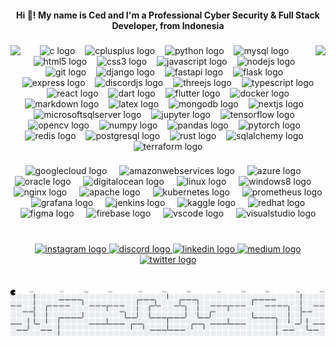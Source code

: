 <h4 align="center">Hi 👋! My name is Ced and I'm a Professional Cyber Security & Full Stack Developer, from Indonesia</h4>

###

<img align="right" height="150" src="https://user-images.githubusercontent.com/5713670/87202985-820dcb80-c2b6-11ea-9f56-7ec461c497c3.gif"  />

###

<img align="left" height="150" src="https://github.com/images/mona-whisper.gif"  />

###

<div align="center">
  <img src="https://cdn.jsdelivr.net/gh/devicons/devicon/icons/c/c-original.svg" height="38" alt="c logo"  />
  <img width="8" />
  <img src="https://cdn.jsdelivr.net/gh/devicons/devicon/icons/cplusplus/cplusplus-original.svg" height="38" alt="cplusplus logo"  />
  <img width="8" />
  <img src="https://cdn.jsdelivr.net/gh/devicons/devicon/icons/python/python-original.svg" height="38" alt="python logo"  />
  <img width="8" />
  <img src="https://cdn.jsdelivr.net/gh/devicons/devicon/icons/mysql/mysql-original-wordmark.svg" height="38" alt="mysql logo"  />
  <img width="8" />
  <img src="https://cdn.jsdelivr.net/gh/devicons/devicon/icons/html5/html5-original.svg" height="38" alt="html5 logo"  />
  <img width="8" />
  <img src="https://cdn.jsdelivr.net/gh/devicons/devicon/icons/css3/css3-original.svg" height="38" alt="css3 logo"  />
  <img width="8" />
  <img src="https://cdn.jsdelivr.net/gh/devicons/devicon/icons/javascript/javascript-plain.svg" height="38" alt="javascript logo"  />
  <img width="8" />
  <img src="https://cdn.jsdelivr.net/gh/devicons/devicon/icons/nodejs/nodejs-original-wordmark.svg" height="38" alt="nodejs logo"  />
  <img width="8" />
  <img src="https://cdn.jsdelivr.net/gh/devicons/devicon/icons/git/git-original-wordmark.svg" height="38" alt="git logo"  />
  <img width="8" />
  <img src="https://cdn.jsdelivr.net/gh/devicons/devicon/icons/django/django-plain-wordmark.svg" height="38" alt="django logo"  />
  <img width="8" />
  <img src="https://cdn.jsdelivr.net/gh/devicons/devicon/icons/fastapi/fastapi-original-wordmark.svg" height="38" alt="fastapi logo"  />
  <img width="8" />
  <img src="https://cdn.jsdelivr.net/gh/devicons/devicon/icons/flask/flask-original-wordmark.svg" height="38" alt="flask logo"  />
  <img width="8" />
  <img src="https://cdn.jsdelivr.net/gh/devicons/devicon/icons/express/express-original-wordmark.svg" height="38" alt="express logo"  />
  <img width="8" />
  <img src="https://cdn.jsdelivr.net/gh/devicons/devicon/icons/discordjs/discordjs-plain-wordmark.svg" height="38" alt="discordjs logo"  />
  <img width="8" />
  <img src="https://cdn.jsdelivr.net/gh/devicons/devicon/icons/threejs/threejs-original-wordmark.svg" height="38" alt="threejs logo"  />
  <img width="8" />
  <img src="https://cdn.jsdelivr.net/gh/devicons/devicon/icons/typescript/typescript-plain.svg" height="38" alt="typescript logo"  />
  <img width="8" />
  <img src="https://cdn.jsdelivr.net/gh/devicons/devicon/icons/react/react-original-wordmark.svg" height="38" alt="react logo"  />
  <img width="8" />
  <img src="https://cdn.jsdelivr.net/gh/devicons/devicon/icons/dart/dart-original-wordmark.svg" height="38" alt="dart logo"  />
  <img width="8" />
  <img src="https://cdn.jsdelivr.net/gh/devicons/devicon/icons/flutter/flutter-original.svg" height="38" alt="flutter logo"  />
  <img width="8" />
  <img src="https://cdn.jsdelivr.net/gh/devicons/devicon/icons/docker/docker-plain-wordmark.svg" height="38" alt="docker logo"  />
  <img width="8" />
  <img src="https://cdn.jsdelivr.net/gh/devicons/devicon/icons/markdown/markdown-original.svg" height="38" alt="markdown logo"  />
  <img width="8" />
  <img src="https://cdn.jsdelivr.net/gh/devicons/devicon/icons/latex/latex-original.svg" height="38" alt="latex logo"  />
  <img width="8" />
  <img src="https://cdn.jsdelivr.net/gh/devicons/devicon/icons/mongodb/mongodb-plain-wordmark.svg" height="38" alt="mongodb logo"  />
  <img width="8" />
  <img src="https://cdn.jsdelivr.net/gh/devicons/devicon/icons/nextjs/nextjs-original.svg" height="38" alt="nextjs logo"  />
  <img width="8" />
  <img src="https://cdn.jsdelivr.net/gh/devicons/devicon/icons/microsoftsqlserver/microsoftsqlserver-plain-wordmark.svg" height="38" alt="microsoftsqlserver logo"  />
  <img width="8" />
  <img src="https://cdn.jsdelivr.net/gh/devicons/devicon/icons/jupyter/jupyter-original-wordmark.svg" height="38" alt="jupyter logo"  />
  <img width="8" />
  <img src="https://cdn.jsdelivr.net/gh/devicons/devicon/icons/tensorflow/tensorflow-original-wordmark.svg" height="38" alt="tensorflow logo"  />
  <img width="8" />
  <img src="https://cdn.jsdelivr.net/gh/devicons/devicon/icons/opencv/opencv-original-wordmark.svg" height="38" alt="opencv logo"  />
  <img width="8" />
  <img src="https://cdn.jsdelivr.net/gh/devicons/devicon/icons/numpy/numpy-original-wordmark.svg" height="38" alt="numpy logo"  />
  <img width="8" />
  <img src="https://cdn.jsdelivr.net/gh/devicons/devicon/icons/pandas/pandas-original-wordmark.svg" height="38" alt="pandas logo"  />
  <img width="8" />
  <img src="https://cdn.jsdelivr.net/gh/devicons/devicon/icons/pytorch/pytorch-plain-wordmark.svg" height="38" alt="pytorch logo"  />
  <img width="8" />
  <img src="https://cdn.jsdelivr.net/gh/devicons/devicon/icons/redis/redis-original-wordmark.svg" height="38" alt="redis logo"  />
  <img width="8" />
  <img src="https://cdn.jsdelivr.net/gh/devicons/devicon/icons/postgresql/postgresql-original-wordmark.svg" height="38" alt="postgresql logo"  />
  <img width="8" />
  <img src="https://cdn.jsdelivr.net/gh/devicons/devicon/icons/rust/rust-original.svg" height="38" alt="rust logo"  />
  <img width="8" />
  <img src="https://cdn.jsdelivr.net/gh/devicons/devicon/icons/sqlalchemy/sqlalchemy-original-wordmark.svg" height="38" alt="sqlalchemy logo"  />
  <img width="8" />
  <img src="https://cdn.jsdelivr.net/gh/devicons/devicon/icons/terraform/terraform-original-wordmark.svg" height="38" alt="terraform logo"  />
</div>

###

<div align="center">
  <img src="https://cdn.jsdelivr.net/gh/devicons/devicon/icons/googlecloud/googlecloud-original-wordmark.svg" height="46" alt="googlecloud logo"  />
  <img width="12" />
  <img src="https://cdn.jsdelivr.net/gh/devicons/devicon/icons/amazonwebservices/amazonwebservices-original-wordmark.svg" height="46" alt="amazonwebservices logo"  />
  <img width="12" />
  <img src="https://cdn.jsdelivr.net/gh/devicons/devicon/icons/azure/azure-original-wordmark.svg" height="46" alt="azure logo"  />
  <img width="12" />
  <img src="https://cdn.jsdelivr.net/gh/devicons/devicon/icons/oracle/oracle-original.svg" height="46" alt="oracle logo"  />
  <img width="12" />
  <img src="https://cdn.jsdelivr.net/gh/devicons/devicon/icons/digitalocean/digitalocean-original-wordmark.svg" height="46" alt="digitalocean logo"  />
  <img width="12" />
  <img src="https://cdn.jsdelivr.net/gh/devicons/devicon/icons/linux/linux-original.svg" height="46" alt="linux logo"  />
  <img width="12" />
  <img src="https://cdn.jsdelivr.net/gh/devicons/devicon/icons/windows8/windows8-original.svg" height="46" alt="windows8 logo"  />
  <img width="12" />
  <img src="https://cdn.jsdelivr.net/gh/devicons/devicon/icons/nginx/nginx-original.svg" height="46" alt="nginx logo"  />
  <img width="12" />
  <img src="https://cdn.jsdelivr.net/gh/devicons/devicon/icons/apache/apache-original-wordmark.svg" height="46" alt="apache logo"  />
  <img width="12" />
  <img src="https://cdn.jsdelivr.net/gh/devicons/devicon/icons/kubernetes/kubernetes-plain-wordmark.svg" height="46" alt="kubernetes logo"  />
  <img width="12" />
  <img src="https://cdn.jsdelivr.net/gh/devicons/devicon/icons/prometheus/prometheus-original-wordmark.svg" height="46" alt="prometheus logo"  />
  <img width="12" />
  <img src="https://cdn.jsdelivr.net/gh/devicons/devicon/icons/grafana/grafana-original-wordmark.svg" height="46" alt="grafana logo"  />
  <img width="12" />
  <img src="https://cdn.jsdelivr.net/gh/devicons/devicon/icons/jenkins/jenkins-original.svg" height="46" alt="jenkins logo"  />
  <img width="12" />
  <img src="https://cdn.jsdelivr.net/gh/devicons/devicon/icons/kaggle/kaggle-original-wordmark.svg" height="46" alt="kaggle logo"  />
  <img width="12" />
  <img src="https://cdn.jsdelivr.net/gh/devicons/devicon/icons/redhat/redhat-plain-wordmark.svg" height="46" alt="redhat logo"  />
  <img width="12" />
  <img src="https://cdn.jsdelivr.net/gh/devicons/devicon/icons/figma/figma-original.svg" height="46" alt="figma logo"  />
  <img width="12" />
  <img src="https://cdn.jsdelivr.net/gh/devicons/devicon/icons/firebase/firebase-plain-wordmark.svg" height="46" alt="firebase logo"  />
  <img width="12" />
  <img src="https://cdn.jsdelivr.net/gh/devicons/devicon/icons/vscode/vscode-original.svg" height="46" alt="vscode logo"  />
  <img width="12" />
  <img src="https://cdn.jsdelivr.net/gh/devicons/devicon/icons/visualstudio/visualstudio-plain-wordmark.svg" height="46" alt="visualstudio logo"  />
</div>

###

<br clear="both">

<div align="center">
  <a href="https://www.instagram.com/cedsbstn" target="_blank">
    <img src="https://raw.githubusercontent.com/maurodesouza/profile-readme-generator/master/src/assets/icons/social/instagram/default.svg" width="47" height="35" alt="instagram logo"  />
  </a>
  <a href="https://discordapp.com/users/966623512099979275" target="_blank">
    <img src="https://raw.githubusercontent.com/maurodesouza/profile-readme-generator/master/src/assets/icons/social/discord/default.svg" width="47" height="35" alt="discord logo"  />
  </a>
  <a href="https://www.linkedin.com/in/cedsbstn/" target="_blank">
    <img src="https://raw.githubusercontent.com/maurodesouza/profile-readme-generator/master/src/assets/icons/social/linkedin/default.svg" width="47" height="35" alt="linkedin logo"  />
  </a>
  <a href="https://cedsbstn.medium.com/" target="_blank">
    <img src="https://raw.githubusercontent.com/maurodesouza/profile-readme-generator/master/src/assets/icons/social/medium/default.svg" width="47" height="35" alt="medium logo"  />
  </a>
  <a href="https://x.com/cedsbstn" target="_blank">
    <img src="https://raw.githubusercontent.com/maurodesouza/profile-readme-generator/master/src/assets/icons/social/twitter/default.svg" width="47" height="35" alt="twitter logo"  />
  </a>
</div>

###

<br clear="both">

<picture>
  <source media="(prefers-color-scheme: dark)" srcset="https://raw.githubusercontent.com/Cedsbstn/Cedsbstn/output/pacman-contribution-graph-dark.svg">
  <source media="(prefers-color-scheme: light)" srcset="https://raw.githubusercontent.com/Cedsbstn/Cedsbstn/output/pacman-contribution-graph.svg">
  <img alt="pacman contribution graph" src="https://raw.githubusercontent.com/Cedsbstn/Cedsbstn/output/pacman-contribution-graph.svg">
</picture>

###